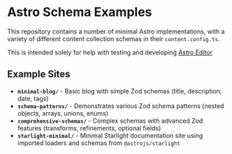 # Astro Schema Examples

This repository contains a number of minimal Astro implementations, with a variety of different content collection schemas in their `content.config.ts`.

This is intended solely for help with testing and developing [Astro Editor](https://astroeditor.danny.is/)

## Example Sites

- **`minimal-blog/`** - Basic blog with simple Zod schemas (title, description, date, tags)
- **`schema-patterns/`** - Demonstrates various Zod schema patterns (nested objects, arrays, unions, enums)
- **`comprehensive-schemas/`** - Complex schemas with advanced Zod features (transforms, refinements, optional fields)
- **`starlight-minimal/`** - Minimal Starlight documentation site using imported loaders and schemas from `@astrojs/starlight`
